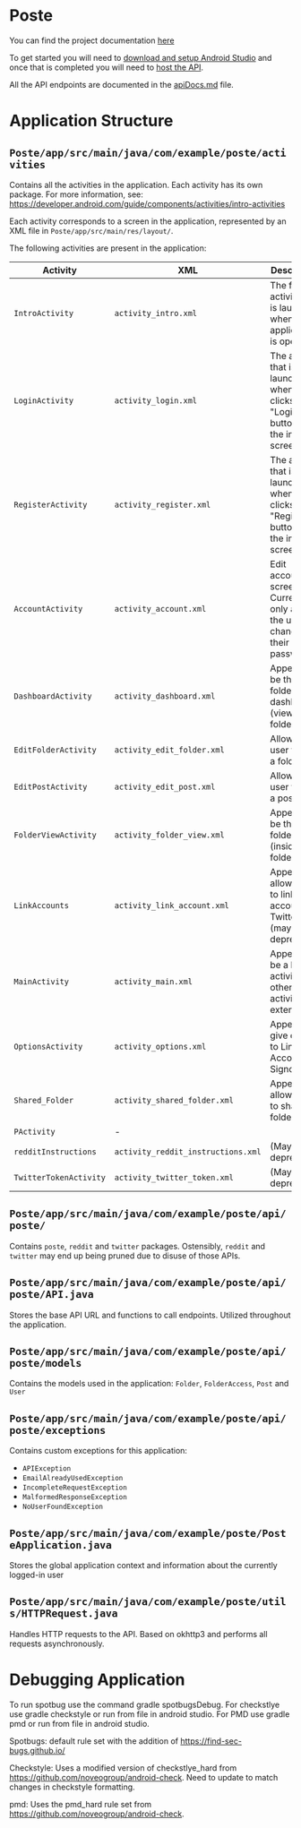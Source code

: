 # Poste
You can find the project documentation [here](./docs/home.md)

To get started you will need to [download and setup Android Studio](./docs/devDocs/projectConfig/androidStudio.md) and once that is completed you will need to [host the API](./docs/devDocs/projectConfig/apiConfig.md).

All the API endpoints are documented in the [apiDocs.md](./docs/devDocs/apiDocs.md) file.



# Application Structure

## `Poste/app/src/main/java/com/example/poste/activities`
Contains all the activities in the application. Each activity has its own package. For more 
information, see: https://developer.android.com/guide/components/activities/intro-activities

Each activity corresponds to a screen in the application, represented by an XML file in
`Poste/app/src/main/res/layout/`.

The following activities are present in the application:

| Activity               | XML                                | Description                                                                                |
|------------------------|------------------------------------|--------------------------------------------------------------------------------------------|
| `IntroActivity`        | `activity_intro.xml`               | The first activity that is launched when the application is opened                         |
| `LoginActivity`        | `activity_login.xml`               | The activity that is launched when a user clicks the "Login" button on the intro screen    |
| `RegisterActivity`     | `activity_register.xml`            | The activity that is launched when a user clicks the "Register" button on the intro screen |
| `AccountActivity`      | `activity_account.xml`             | Edit account screen. Currently, only allows the user to change their password              |
| `DashboardActivity`    | `activity_dashboard.xml`           | Appears to be the folder dashboard (viewing folders)                                       |
| `EditFolderActivity`   | `activity_edit_folder.xml`         | Allows the user to edit a folder                                                           |
| `EditPostActivity`     | `activity_edit_post.xml`           | Allows the user to edit a post                                                             |
| `FolderViewActivity`   | `activity_folder_view.xml`         | Appears to be the folder view (inside a folder)                                            |
| `LinkAccounts`         | `activity_link_account.xml`        | Appears to allow a user to link an account to Twitter (may be deprecated)                  |
| `MainActivity`         | `activity_main.xml`                | Appears to be a base activity that other activities extend                                 |
| `OptionsActivity`      | `activity_options.xml`             | Appears to give options to Link Accounts or Signout                                        |
| `Shared_Folder`        | `activity_shared_folder.xml`       | Appears to allow a user to share a folder                                                  |
| `PActivity`            | -                                  |                                                                                            |
| `redditInstructions`   | `activity_reddit_instructions.xml` | (May be deprecated)                                                                        |
| `TwitterTokenActivity` | `activity_twitter_token.xml`       | (May be deprecated)                                                                        |


## `Poste/app/src/main/java/com/example/poste/api/poste/`
Contains `poste`, `reddit` and `twitter` packages. Ostensibly, `reddit` and `twitter` may end up
being pruned due to disuse of those APIs.

## `Poste/app/src/main/java/com/example/poste/api/poste/API.java`
Stores the base API URL and functions to call endpoints. Utilized throughout the application.

## `Poste/app/src/main/java/com/example/poste/api/poste/models`
Contains the models used in the application: `Folder`, `FolderAccess`, `Post` and `User`

## `Poste/app/src/main/java/com/example/poste/api/poste/exceptions`
Contains custom exceptions for this application: 
- `APIException`
- `EmailAlreadyUsedException`
- `IncompleteRequestException`
- `MalformedResponseException`
- `NoUserFoundException`

 

## `Poste/app/src/main/java/com/example/poste/PosteApplication.java`
Stores the global application context and information about the currently logged-in user

## `Poste/app/src/main/java/com/example/poste/utils/HTTPRequest.java` 

Handles HTTP requests to the API. Based on okhttp3 and performs all requests asynchronously. 

 
# Debugging Application 
To run spotbug use the command gradle spotbugsDebug. For checkstlye use gradle checkstyle or run from file in android studio. For PMD use gradle pmd or run from file in android studio. 

Spotbugs: default rule set with the addition of https://find-sec-bugs.github.io/ 

Checkstyle: Uses a modified version of checkstlye_hard from https://github.com/noveogroup/android-check. Need to update to match changes in checkstyle formatting.

pmd: Uses the pmd_hard rule set from https://github.com/noveogroup/android-check.
